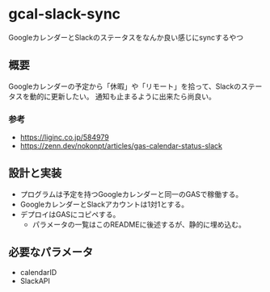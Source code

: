 # gcal-slack-sync

GoogleカレンダーとSlackのステータスをなんか良い感じにsyncするやつ

## 概要

Googleカレンダーの予定から「休暇」や「リモート」を拾って、Slackのステータスを動的に更新したい。
通知も止まるように出来たら尚良い。

### 参考

- <https://liginc.co.jp/584979>
- <https://zenn.dev/nokonpt/articles/gas-calendar-status-slack>

## 設計と実装

- プログラムは予定を持つGoogleカレンダーと同一のGASで稼働する。
- GoogleカレンダーとSlackアカウントは1対1とする。
- デプロイはGASにコピペする。
  - パラメータの一覧はこのREADMEに後述するが、静的に埋め込む。

## 必要なパラメータ

- calendarID
- SlackAPI
